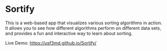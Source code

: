 # Sortify
This is a web-based app that visualizes various sorting algorithms in action. It allows you to see how different algorithms perform on different data sets, and provides a fun and interactive way to learn about sorting.

Live Demo: https://usf3md.github.io/Sortify/

